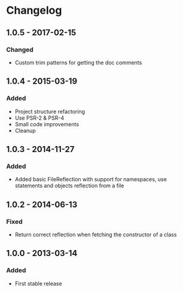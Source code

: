 # Changelog

## 1.0.5 - 2017-02-15

### Changed
- Custom trim patterns for getting the doc comments

## 1.0.4 - 2015-03-19

### Added
- Project structure refactoring
- Use PSR-2 & PSR-4
- Small code improvements
- Cleanup

## 1.0.3 - 2014-11-27

### Added
- Added basic FileReflection with support for namespaces, use statements and objects reflection from a file

## 1.0.2 - 2014-06-13

### Fixed
- Return correct reflection when fetching the constructor of a class

## 1.0.0 - 2013-03-14

### Added
- First stable release
